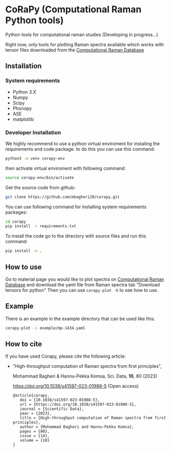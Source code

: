 # CoRaPy (Computational Raman Python tools)

Python tools for computational raman studies (Developing in progress...)

Right now, only tools for plotting Raman spectra available which works with tensor files downloaded from the [Computational Raman Database](https://ramandb.oulu.fi/)

## Installation

### System requirements
* Python 3.X
* Numpy
* Scipy
* Phonopy
* ASE
* matplotlib


### Developer Installation

We highly recommend to use a python virtual enviroment for instaling the requirements and code package. to do this you can use this command:

```bash
python3 -m venv corapy-env
```
then activate virtual enviroment with following command:

```bash
source corapy-env/bin/activate
```
Get the source code from github:

```bash
git clone https://github.com/mbagheri20/corapy.git
```

You can use following command for installing system requirements packages:
```bash
cd corapy
pip install -r requirements.txt
```
To install the code go to the directory with source files and run this command:

```bash
pip install -e .  

```

## How to use

Go to material page you would like to plot spectra on [Computational Raman Database](https://ramandb.oulu.fi/) and download the yaml file from Raman spectra tab "Download tensors for python"
Then you can use `corapy-plot -h` to see how to use.


## Example

There is an example in the example directory that can be used like this:

```bash
corapy-plot -i example/mp-1434.yaml
```

## How to cite

If you have used Corapy, please cite the following article:

- "High-throughput computation of Raman spectra from first principles",

  Mohammad Bagheri & Hannu-Pekka Komsa, Sci. Data, **10**, 80 (2023)

  https://doi.org/10.1038/s41597-023-01988-5 (Open access)

  ```
  @article{corapy,
     doi = {10.1038/s41597-023-01988-5},
     url = {https://doi.org/10.1038/s41597-023-01988-5},
     journal = {Scientific Data},
     year = {2023},
     title = {High-throughput computation of Raman spectra from first principles},
     author = {Mohammad Bagheri and Hannu-Pekka Komsa},
     pages = {80},
     issue = {14},
     volume = {10}
  }
  ```

